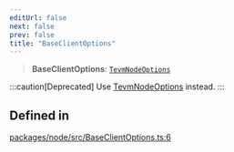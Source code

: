 ```yaml
---
editUrl: false
next: false
prev: false
title: "BaseClientOptions"
---
```


> **BaseClientOptions**: [`TevmNodeOptions`](/reference/tevm/node/type-aliases/tevmnodeoptions/)

:::caution[Deprecated]
Use [TevmNodeOptions](/reference/tevm/node/type-aliases/tevmnodeoptions/) instead.
:::

## Defined in

[packages/node/src/BaseClientOptions.ts:6](https://github.com/qbzzt/tevm-monorepo/blob/main/packages/node/src/BaseClientOptions.ts#L6)

